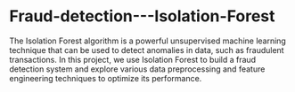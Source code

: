 # Fraud-detection---Isolation-Forest
The Isolation Forest algorithm is a powerful unsupervised machine learning technique that can be used to detect anomalies in data, such as fraudulent transactions. In this project, we use Isolation Forest to build a fraud detection system and explore various data preprocessing and feature engineering techniques to optimize its performance.
